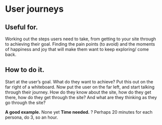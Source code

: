 # User journeys

## Useful for. 
Working out the steps users need to take, from getting to your site through to achieving their goal. Finding the pain points (to avoid) and the moments of happiness and joy that will make them want to keep exploring/ come back. 

## How to do it. 
Start at the user’s goal. What do they want to achieve? Put this out on the far right of a whiteboard. Now put the user on the far left, and start talking through their journey. How do they know about the site, how do they get there, how do they get through the site? And what are they thinking as they go through the site? 

**A good example.** None yet
**Time needed.** ? Perhaps 20 minutes for each persona, do 3, so an hour. 
